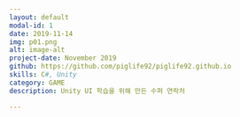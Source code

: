 ```yaml
---
layout: default
modal-id: 1
date: 2019-11-14
img: p01.png
alt: image-alt
project-date: November 2019
github: https://github.com/piglife92/piglife92.github.io
skills: C#, Unity 
category: GAME
description: Unity UI 학습을 위해 만든 수퍼 연락처

---
```

